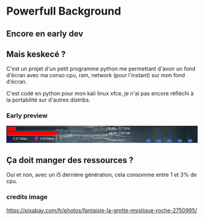 # Powerfull Background

## Encore en early dev

## Mais keskecé ?

C'est un projet d'un petit programme python me permettant d'avoir un fond d'écran avec ma conso cpu, ram, network 
(pour l'instant) sur mon fond d'écran.

C'est codé en python pour mon kali linux xfce, je n'ai pas encore réfléchi à la portabilité sur d'autres distribs.

### Early preview

![preview_1](preview_1.png)

## Ça doit manger des ressources ?

Oui et non, avec un i5 dernière génération, cela consomme entre 1 et 3% de cpu.

### credits image

https://pixabay.com/fr/photos/fantaisie-la-grotte-mystique-roche-2750995/